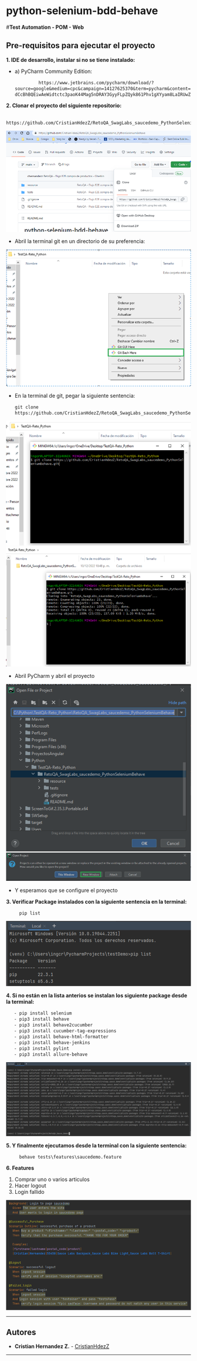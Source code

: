 # python-selenium-bdd-behave
#**Test Automation - POM - Web**

## Pre-requisitos para ejecutar el proyecto


**1. IDE de desarrollo, instalar si no se tiene instalado:** 
	
- a) PyCharm Community Edition: 

      
               https://www.jetbrains.com/pycharm/download/?source=google&medium=cpc&campaign=14127625370&term=pycharm&content=536947779489&gclid=CjwKCAiA-dCcBhBQEiwAeWidtctc3paoK44Mag5nDRAY3GyyFLpZQyk861Phv1gXYyam8LaIRUwZBhoC3WAQAvD_BwE#section=windows
   

**2. Clonar el proyecto del siguiente repositorio:** 
  
       https://github.com/CristianHdezZ/RetoQA_SwagLabs_saucedemo_PythonSeleniumBehave
   ![img.png](resource/img_3.png)
   

   - Abril la terminal git en un directorio de su preferencia:

   ![img_1.png](resource/img_4.png)

   - En la terminal de git, pegar la siguiente sentencia:
   
         git clone https://github.com/CristianHdezZ/RetoQA_SwagLabs_saucedemo_PythonSeleniumBehave.git
   ![img.png](resource/img_5.png)
   ![img.png](resource/img_6.png)
   
   - Abril PyCharm y abril el proyecto

   ![img.png](resource/img_7.png)
   ![img.png](resource/img_8.png)

   - Y esperamos que se configure el proyecto  
   
**3. Verificar Package instalados con la siguiente sentencia en la terminal:**
 
         pip list
   
   ![img_1.png](resource/img.png)
   

**4. Si no están en la lista anterios se instalan los siguiente package desde la terminal:**
   
       - pip install selenium
       - pip3 install behave
       - pip3 install behave2cucumber
       - pip3 install cucumber-tag-expressions
       - pip3 install behave-html-formatter
       - pip3 install behave-jenkins
       - pip3 install pylint
       - pip3 install allure-behave  
          
      
   ![img_1.png](resource/img_1.png) 

         

**5. Y finalmente ejecutamos desde la terminal con la siguiente sentencia:**

         behave tests\features\saucedemo.feature


**6. Features**
   1. Comprar uno o varios articulos
   2. Hacer logout
   3. Login fallido   
   
![img.png](resource/img_9.png)

---
## ️Autores
* **Cristian Hernandez Z.**  - [CristianHdezZ](https://github.com/CristianHdezZ/)
---